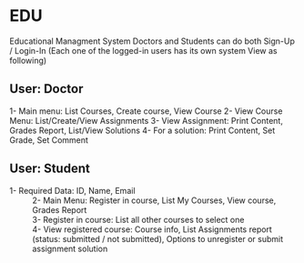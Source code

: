 # EDU
Educational Managment System
Doctors and Students can do both Sign-Up / Login-In (Each one of the logged-in users has its own system View as following)

## User: Doctor
1- Main menu: List Courses, Create course, View Course
2- View Course Menu: List/Create/View Assignments
3- View Assignment: Print Content, Grades Report, List/View Solutions
4- For a solution: Print Content, Set Grade, Set Comment

## User: Student
<dl>
<dt>1- Required Data: ID, Name, Email</dt>
<dd>2- Main Menu: Register in course, List My Courses, View course, Grades Report</dd>
<dd>3- Register in course: List all other courses to select one</dd>
<dd>4- View registered course: Course info, List Assignments report (status: submitted / not submitted), Options to unregister or submit assignment solution</dd>
</dl>
